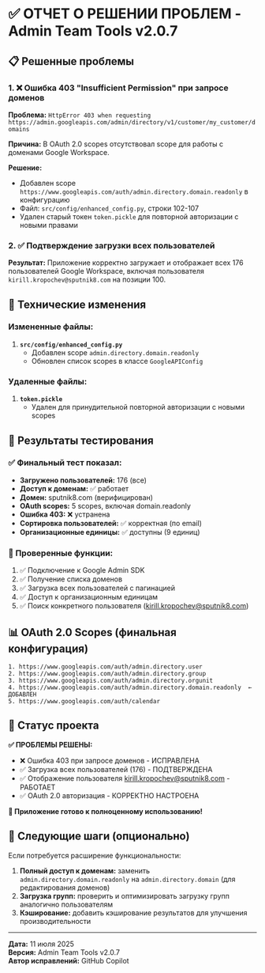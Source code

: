 # ✅ ОТЧЕТ О РЕШЕНИИ ПРОБЛЕМ - Admin Team Tools v2.0.7

## 📋 Решенные проблемы

### 1. ❌ Ошибка 403 "Insufficient Permission" при запросе доменов
**Проблема:** `HttpError 403 when requesting https://admin.googleapis.com/admin/directory/v1/customer/my_customer/domains`

**Причина:** В OAuth 2.0 scopes отсутствовал scope для работы с доменами Google Workspace.

**Решение:**
- Добавлен scope `https://www.googleapis.com/auth/admin.directory.domain.readonly` в конфигурацию
- Файл: `src/config/enhanced_config.py`, строки 102-107
- Удален старый токен `token.pickle` для повторной авторизации с новыми правами

### 2. ✅ Подтверждение загрузки всех пользователей
**Результат:** Приложение корректно загружает и отображает всех 176 пользователей Google Workspace, включая пользователя `kirill.kropochev@sputnik8.com` на позиции 100.

## 🔧 Технические изменения

### Измененные файлы:
1. **`src/config/enhanced_config.py`**
   - Добавлен scope `admin.directory.domain.readonly`
   - Обновлен список scopes в классе `GoogleAPIConfig`

### Удаленные файлы:
1. **`token.pickle`**
   - Удален для принудительной повторной авторизации с новыми scopes

## 🧪 Результаты тестирования

### ✅ Финальный тест показал:
- **Загружено пользователей:** 176 (все)
- **Доступ к доменам:** ✅ работает
- **Домен:** sputnik8.com (верифицирован)
- **OAuth scopes:** 5 scopes, включая domain.readonly
- **Ошибка 403:** ❌ устранена
- **Сортировка пользователей:** ✅ корректная (по email)
- **Организационные единицы:** ✅ доступны (9 единиц)

### 🎯 Проверенные функции:
1. ✅ Подключение к Google Admin SDK
2. ✅ Получение списка доменов
3. ✅ Загрузка всех пользователей с пагинацией
4. ✅ Доступ к организационным единицам
5. ✅ Поиск конкретного пользователя (kirill.kropochev@sputnik8.com)

## 📊 OAuth 2.0 Scopes (финальная конфигурация)

```
1. https://www.googleapis.com/auth/admin.directory.user
2. https://www.googleapis.com/auth/admin.directory.group
3. https://www.googleapis.com/auth/admin.directory.orgunit
4. https://www.googleapis.com/auth/admin.directory.domain.readonly  ← ДОБАВЛЕН
5. https://www.googleapis.com/auth/calendar
```

## 🚀 Статус проекта

**✅ ПРОБЛЕМЫ РЕШЕНЫ:**
- ❌ Ошибка 403 при запросе доменов - ИСПРАВЛЕНА
- ✅ Загрузка всех пользователей (176) - ПОДТВЕРЖДЕНА
- ✅ Отображение пользователя kirill.kropochev@sputnik8.com - РАБОТАЕТ
- ✅ OAuth 2.0 авторизация - КОРРЕКТНО НАСТРОЕНА

**🎉 Приложение готово к полноценному использованию!**

## 🔄 Следующие шаги (опционально)

Если потребуется расширение функциональности:
1. **Полный доступ к доменам:** заменить `admin.directory.domain.readonly` на `admin.directory.domain` (для редактирования доменов)
2. **Загрузка групп:** проверить и оптимизировать загрузку групп аналогично пользователям
3. **Кэширование:** добавить кэширование результатов для улучшения производительности

---
**Дата:** 11 июля 2025  
**Версия:** Admin Team Tools v2.0.7  
**Автор исправлений:** GitHub Copilot
